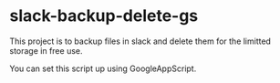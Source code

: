 # slack-backup-delete-gs
This project is to backup files in slack and delete them for the limitted storage in free use.

You can set this script up using GoogleAppScript.
